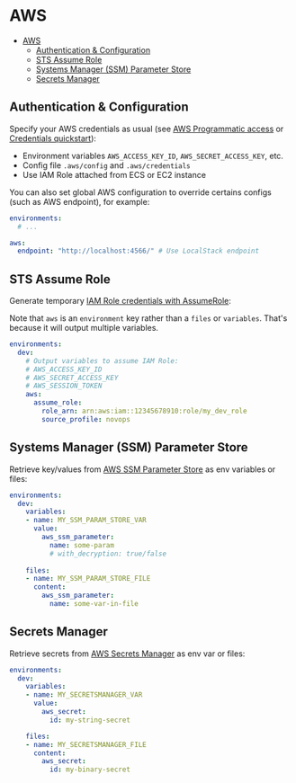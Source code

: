 # AWS

- [AWS](#aws)
  - [Authentication & Configuration](#authentication--configuration)
  - [STS Assume Role](#sts-assume-role)
  - [Systems Manager (SSM) Parameter Store](#systems-manager-ssm-parameter-store)
  - [Secrets Manager](#secrets-manager)

## Authentication & Configuration

Specify your AWS credentials as usual (see [AWS Programmatic access](https://docs.aws.amazon.com/general/latest/gr/aws-sec-cred-types.html#access-keys-and-secret-access-keys) or [Credentials quickstart](https://docs.aws.amazon.com/cli/latest/userguide/cli-configure-quickstart.html#cli-configure-quickstart-creds)):

- Environment variables `AWS_ACCESS_KEY_ID`, `AWS_SECRET_ACCESS_KEY`, etc.
- Config file `.aws/config` and `.aws/credentials`
- Use IAM Role attached from ECS or EC2 instance

You can also set global AWS configuration to override certains configs (such as AWS endpoint), for example:

```yaml
environments:
  # ...

aws:
  endpoint: "http://localhost:4566/" # Use LocalStack endpoint
```

## STS Assume Role

Generate temporary [IAM Role credentials with AssumeRole](https://docs.aws.amazon.com/STS/latest/APIReference/API_AssumeRole.html):

Note that `aws` is an `environment` key rather than a `files` or `variables`. That's because it will output multiple variables.

```yaml
environments:
  dev:
    # Output variables to assume IAM Role:
    # AWS_ACCESS_KEY_ID
    # AWS_SECRET_ACCESS_KEY
    # AWS_SESSION_TOKEN
    aws:
      assume_role:
        role_arn: arn:aws:iam::12345678910:role/my_dev_role
        source_profile: novops
```

## Systems Manager (SSM) Parameter Store

Retrieve key/values from [AWS SSM Parameter Store](https://docs.aws.amazon.com/systems-manager/latest/userguide/systems-manager-parameter-store.html) as env variables or files:

```yaml
environments:
  dev:
    variables:
    - name: MY_SSM_PARAM_STORE_VAR
      value:
        aws_ssm_parameter:
          name: some-param
          # with_decryption: true/false
    
    files:
    - name: MY_SSM_PARAM_STORE_FILE
      content:
        aws_ssm_parameter:
          name: some-var-in-file
```

## Secrets Manager

Retrieve secrets from [AWS Secrets Manager](https://aws.amazon.com/secrets-manager/) as env var or files:

```yaml
environments:
  dev:
    variables:
    - name: MY_SECRETSMANAGER_VAR
      value:
        aws_secret:
          id: my-string-secret

    files:
    - name: MY_SECRETSMANAGER_FILE
      content:
        aws_secret:
          id: my-binary-secret
```
